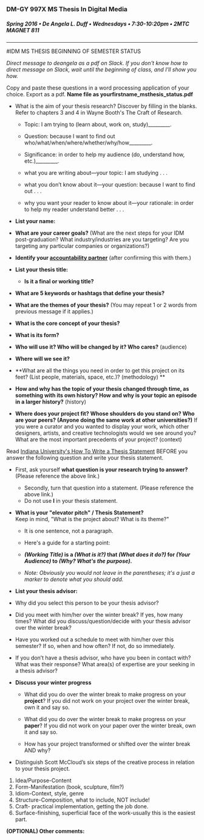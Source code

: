 ### DM-GY 997X MS Thesis In Digital Media
##### Spring 2016 • De Angela L. Duff • Wednesdays • 7:30-10:20pm • 2MTC MAGNET 811 

---
#IDM MS THESIS BEGINNING OF SEMESTER STATUS 

*Direct message to deangela as a pdf on Slack. If you don't know how to direct message on Slack, wait until the beginning of class, and I'll show you how.* 

Copy and paste these questions in a word processing application of your choice.
Export as a pdf. **Name file as yourfirstname_msthesis_status.pdf**

* What is the aim of your thesis research? Discover by filling in the blanks. Refer to chapters 3 and 4 in Wayne Booth's The Craft of Research.

    * Topic: I am trying to (learn about, work on, study)_________.
    * Question: because I want to find out who/what/when/where/whether/why/how_________.
    * Significance: in order to help my audience (do, understand how, etc.)_________. 


    * what you are writing about—your topic: I am studying . . .
    * what you don’t know about it—your question: because I want to find out . . .
    * why you want your reader to know about it—your rationale: in order to help my reader understand better . . .

* **List your name:**

* **What are your career goals?** (What are the next steps for your IDM post-graduation? What industry/industries are you targeting? Are you targeting any particular companies or organizations?)

* **Identify your [accountability partner](https://deangela.gitbooks.io/ms-thesis-in-digital-media-spring-2016/content/accountability_partners.html)** (after confirming this with them.)

* **List your thesis title:**

    * **Is it a final or working title?**
    
   
* **What are 5 keywords or hashtags that define your thesis?**

* **What are the themes of your thesis?** (You may repeat 1 or 2 words from previous message if it applies.)

* **What is the core concept of your thesis?** 

* **What is its form?** 

* **Who will use it? Who will be changed by it? Who cares?** (audience)

* **Where will we see it?** 

* **What are all the things you need in order to get this project on its feet? (List people, materials, space, etc.)? (methodology)
** 

* **How and why has the topic of your thesis changed through time, as something with its own history? How and why is your topic an episode in a larger
history?** (history)

* **Where does your project fit? Whose shoulders do you stand on? Who are your peers? (Anyone doing the same work at other universities?)** If you were a curator and you wanted to display your work, which other designers, artists, and creative technologists would we see around you? What are the most important precedents of your project? (context) 

Read [Indiana University's How To Write a Thesis Statement](http://www.indiana.edu/~wts/pamphlets/thesis_statement.shtml) BEFORE you answer the following question and write your thesis statement.

 * First, ask yourself **what question is your research trying  to answer?** (Please reference the above link.)
    

   
    * Secondly, turn that question into a statement. (Please reference the above link.)
    * Do not use **I** in your thesis statement.

 
* **What is your "elevator pitch" / Thesis Statement?**<br>
Keep in mind, "What is the project about? What is its theme?"

    * It is one sentence, not a paragraph.

    
    * Here's a guide for a starting point: 
    * ***(Working Title)* is a *(What is it?)* that *(What does it do?)* for *(Your Audience)* to *(Why? What's the purpose)*.** 

    * *Note: Obviously you would not leave in the parentheses; it's a just a marker to denote what you should add.*

* **List your thesis advisor:**

 * Why did you select this person to be your thesis advisor?

 * Did you meet with him/her over the winter break? If yes, how many times? What did you discuss/question/decide with your thesis advisor over the winter break?

 * Have you worked out a schedule to meet with him/her over this semester? If so, when and how often? If not, do so immediately.

 * If you don’t have a thesis advisor, who have you been in contact with? What was their response? What area(s) of expertise are your seeking in a thesis advisor?

* **Discuss your winter progress**
    * What did you do over the winter break to make progress on your **project**? If you did not work on your project over the winter break, own it and say so.

    * What did you do over the winter break to make progress on your **paper**? If you did not work on your paper over the winter break, own it and say so.

    * How has your project transformed or shifted over the winter break AND why?

* Distinguish Scott McCloud’s six
steps of the creative process in relation to your thesis project. 
 1. Idea/Purpose-Content
 2. Form-Manifestation (book, sculpture, film?)
 3. Idiom-Context, style, genre
 4. Structure-Composition, what to include, NOT include!
 5. Craft- practical implementation, getting the job done.
 6. Surface-finishing, superficial face of the work-usually this is the easiest part.

**(OPTIONAL) Other comments:**
